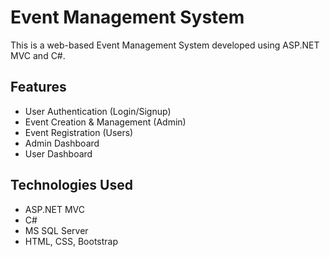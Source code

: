 # Event Management System

This is a web-based Event Management System developed using ASP.NET MVC and C#.

## Features
- User Authentication (Login/Signup)
- Event Creation & Management (Admin)
- Event Registration (Users)
- Admin Dashboard
- User Dashboard

## Technologies Used
- ASP.NET MVC
- C#
- MS SQL Server
- HTML, CSS, Bootstrap
